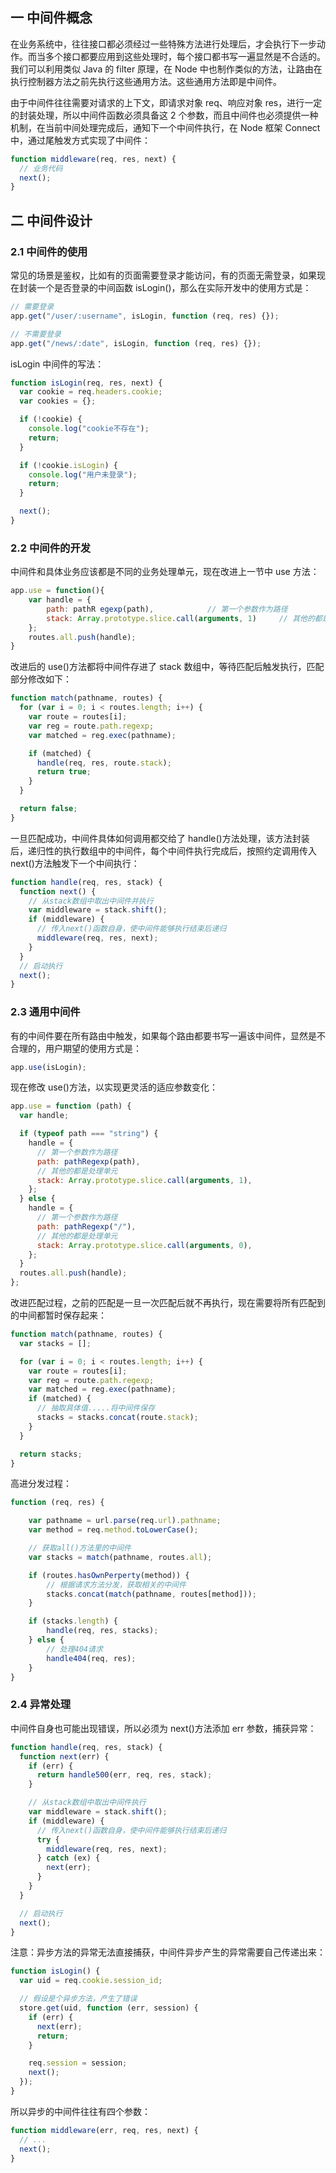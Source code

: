 ## 一 中间件概念

在业务系统中，往往接口都必须经过一些特殊方法进行处理后，才会执行下一步动作。而当多个接口都要应用到这些处理时，每个接口都书写一遍显然是不合适的。我们可以利用类似 Java 的 filter 原理，在 Node 中也制作类似的方法，让路由在执行控制器方法之前先执行这些通用方法。这些通用方法即是中间件。

由于中间件往往需要对请求的上下文，即请求对象 req、响应对象 res，进行一定的封装处理，所以中间件函数必须具备这 2 个参数，而且中间件也必须提供一种机制，在当前中间处理完成后，通知下一个中间件执行，在 Node 框架 Connect 中，通过尾触发方式实现了中间件：

```js
function middleware(req, res, next) {
  // 业务代码
  next();
}
```

## 二 中间件设计

### 2.1 中间件的使用

常见的场景是鉴权，比如有的页面需要登录才能访问，有的页面无需登录，如果现在封装一个是否登录的中间函数 isLogin()，那么在实际开发中的使用方式是：

```js
// 需要登录
app.get("/user/:username", isLogin, function (req, res) {});

// 不需要登录
app.get("/news/:date", isLogin, function (req, res) {});
```

isLogin 中间件的写法：

```js
function isLogin(req, res, next) {
  var cookie = req.headers.cookie;
  var cookies = {};

  if (!cookie) {
    console.log("cookie不存在");
    return;
  }

  if (!cookie.isLogin) {
    console.log("用户未登录");
    return;
  }

  next();
}
```

### 2.2 中间件的开发

中间件和具体业务应该都是不同的业务处理单元，现在改进上一节中 use 方法：

```js
app.use = function(){
    var handle = {
        path: pathR egexp(path),            // 第一个参数作为路径
        stack: Array.prototype.slice.call(arguments, 1)     // 其他的都是处理单元
    };
    routes.all.push(handle);
}
```

改进后的 use()方法都将中间件存进了 stack 数组中，等待匹配后触发执行，匹配部分修改如下：

```js
function match(pathname, routes) {
  for (var i = 0; i < routes.length; i++) {
    var route = routes[i];
    var reg = route.path.regexp;
    var matched = reg.exec(pathname);

    if (matched) {
      handle(req, res, route.stack);
      return true;
    }
  }

  return false;
}
```

一旦匹配成功，中间件具体如何调用都交给了 handle()方法处理，该方法封装后，递归性的执行数组中的中间件，每个中间件执行完成后，按照约定调用传入 next()方法触发下一个中间执行：

```js
function handle(req, res, stack) {
  function next() {
    // 从stack数组中取出中间件并执行
    var middleware = stack.shift();
    if (middleware) {
      // 传入next()函数自身，使中间件能够执行结束后递归
      middleware(req, res, next);
    }
  }
  // 启动执行
  next();
}
```

### 2.3 通用中间件

有的中间件要在所有路由中触发，如果每个路由都要书写一遍该中间件，显然是不合理的，用户期望的使用方式是：

```js
app.use(isLogin);
```

现在修改 use()方法，以实现更灵活的适应参数变化：

```js
app.use = function (path) {
  var handle;

  if (typeof path === "string") {
    handle = {
      // 第一个参数作为路径
      path: pathRegexp(path),
      // 其他的都是处理单元
      stack: Array.prototype.slice.call(arguments, 1),
    };
  } else {
    handle = {
      // 第一个参数作为路径
      path: pathRegexp("/"),
      // 其他的都是处理单元
      stack: Array.prototype.slice.call(arguments, 0),
    };
  }
  routes.all.push(handle);
};
```

改进匹配过程，之前的匹配是一旦一次匹配后就不再执行，现在需要将所有匹配到的中间都暂时保存起来：

```js
function match(pathname, routes) {
  var stacks = [];

  for (var i = 0; i < routes.length; i++) {
    var route = routes[i];
    var reg = route.path.regexp;
    var matched = reg.exec(pathname);
    if (matched) {
      // 抽取具体值.....将中间件保存
      stacks = stacks.concat(route.stack);
    }
  }

  return stacks;
}
```

高进分发过程：

```js
function (req, res) {

    var pathname = url.parse(req.url).pathname;
    var method = req.method.toLowerCase();

    // 获取all()方法里的中间件
    var stacks = match(pathname, routes.all);

    if (routes.hasOwnPerperty(method)) {
        // 根据请求方法分发，获取相关的中间件
        stacks.concat(match(pathname, routes[method]));
    }

    if (stacks.length) {
        handle(req, res, stacks);
    } else {
        // 处理404请求
        handle404(req, res);
    }
}
```

### 2.4 异常处理

中间件自身也可能出现错误，所以必须为 next()方法添加 err 参数，捕获异常：

```js
function handle(req, res, stack) {
  function next(err) {
    if (err) {
      return handle500(err, req, res, stack);
    }

    // 从stack数组中取出中间件执行
    var middleware = stack.shift();
    if (middleware) {
      // 传入next()函数自身，使中间件能够执行结束后递归
      try {
        middleware(req, res, next);
      } catch (ex) {
        next(err);
      }
    }
  }

  // 启动执行
  next();
}
```

注意：异步方法的异常无法直接捕获，中间件异步产生的异常需要自己传递出来：

```js
function isLogin() {
  var uid = req.cookie.session_id;

  // 假设是个异步方法，产生了错误
  store.get(uid, function (err, session) {
    if (err) {
      next(err);
      return;
    }

    req.session = session;
    next();
  });
}
```

所以异步的中间件往往有四个参数：

```js
function middleware(err, req, res, next) {
  // ...
  next();
}
```
